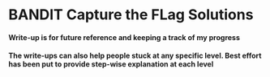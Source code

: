 # BANDIT Capture the FLag Solutions

#### Write-up is for future reference and keeping a track of my progress
#### The write-ups can also help people stuck at any specific level. Best effort has been put to provide step-wise explanation at each level
